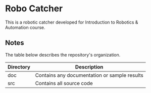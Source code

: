 # Robo Catcher
This is a robotic catcher developed for Introduction to Robotics & Automation course.

## Notes
The table below describes the repository's organization.

| Directory | Description                                   |
|-----------|-----------------------------------------------|
| doc       | Contains any documentation or sample results  |
| src       | Contains all source code                      |
